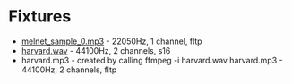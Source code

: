 # Fixtures

* [melnet_sample_0.mp3](https://audio-samples.github.io/) - 22050Hz, 1 channel, fltp
* [harvard.wav](https://www.kaggle.com/datasets/pavanelisetty/sample-audio-files-for-speech-recognition) - 44100Hz, 2 channels, s16
* harvard.mp3 - created by calling ffmpeg -i harvard.wav harvard.mp3 - 44100Hz, 2 channels, fltp

